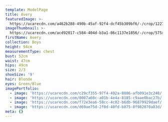 ```yaml
---
template: ModelPage
title: Avery
featuredImage: >-
  https://ucarecdn.com/a462b288-490b-45af-92f4-dcf45b309bf6/-/crop/1227x681/0,0/-/preview/
imageThumbnail: >-
  https://ucarecdn.com/acd92017-c584-404d-b3a1-86c1137e1856/-/crop/575x618/173,0/-/preview/
firstName: Avery
collection: Boys
height: 94cm
measurementType: chest
bust: 52cm
waist: 47cm
hips: 49cm
size: 2/3
shoeSize: '9'
hair: Blonde
eyes: Green/Blue
imagePortfolio:
  - image: 'https://ucarecdn.com/c29cf355-97f4-492a-8806-afb091e3c248/'
  - image: 'https://ucarecdn.com/0007a60c-a01b-4e4a-8185-c9aae0bac27b/'
  - image: 'https://ucarecdn.com/f72e3ea6-58cc-4c02-b6db-96879929daef/'
  - image: 'https://ucarecdn.com/d69ae75d-2f0d-40fd-b875-8f982070a83d/'
meta: {}
---
```


